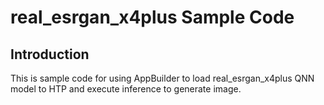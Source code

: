# real_esrgan_x4plus Sample Code

## Introduction
This is sample code for using AppBuilder to load real_esrgan_x4plus QNN model to HTP and execute inference to generate image. 

